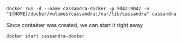 `docker run -d --name cassandra-docker -p 9042:9042 -v "${HOME}/docker/volumes/cassandra:/var/lib/cassandra" cassandra`

Since container was created, we can start it right away

`docker start cassandra-docker`